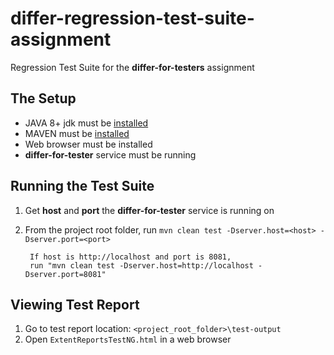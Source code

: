 # differ-regression-test-suite-assignment
Regression Test Suite for the **differ-for-testers** assignment

## The Setup
- JAVA 8+ jdk must be [installed](http://www.oracle.com/technetwork/java/javase/downloads/jdk8-downloads-2133151.html)  
- MAVEN must be [installed](https://maven.apache.org/download.cgi) 
- Web browser must be installed
- **differ-for-tester** service must be running

## Running the Test Suite
1. Get **host** and **port** the **differ-for-tester** service is running on
2. From the project root folder, run `mvn clean test -Dserver.host=<host> -Dserver.port=<port>`

        If host is http://localhost and port is 8081,
        run "mvn clean test -Dserver.host=http://localhost -Dserver.port=8081"


## Viewing Test Report
1. Go to test report location: `<project_root_folder>\test-output`
2. Open `ExtentReportsTestNG.html` in a web browser
